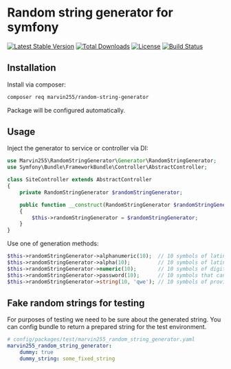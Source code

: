 Random string generator for symfony
===================================

[![Latest Stable Version](https://poser.pugx.org/marvin255/random-string-generator/v/stable.png)](https://packagist.org/packages/marvin255/random-string-generator)
[![Total Downloads](https://poser.pugx.org/marvin255/random-string-generator/downloads.png)](https://packagist.org/packages/marvin255/random-string-generator)
[![License](https://poser.pugx.org/marvin255/random-string-generator/license.svg)](https://packagist.org/packages/marvin255/random-string-generator)
[![Build Status](https://github.com/marvin255/random-string-generator/workflows/random_string_generator/badge.svg)](https://github.com/marvin255/random-string-generator/actions?query=workflow%3A%22random_string_generator%22)

Installation
------------

Install via composer:

```bash
composer req marvin255/random-string-generator
```

Package will be configured automatically.


Usage
-----

Inject the generator to service or controller via DI:

```php
use Marvin255\RandomStringGenerator\Generator\RandomStringGenerator;
use Symfony\Bundle\FrameworkBundle\Controller\AbstractController;

class SiteController extends AbstractController
{
    private RandomStringGenerator $randomStringGenerator;

    public function __construct(RandomStringGenerator $randomStringGenerator)
    {
        $this->randomStringGenerator = $randomStringGenerator;
    }
}
```

Use one of generation methods:

```php
$this->randomStringGenerator->alphanumeric(10);  // 10 symbols of latin alphabet or digits
$this->randomStringGenerator->alpha(10);         // 10 symbols of latin alphabet
$this->randomStringGenerator->numeric(10);       // 10 symbols of digits
$this->randomStringGenerator->password(10);      // 10 symbols that can be used as password
$this->randomStringGenerator->string(10, 'qwe'); // 10 symbols of provided vocabulary
```


Fake random strings for testing
-------------------------------

For purposes of testing we need to be sure about the generated string. You can config bundle to return a prepared string for the test environment.

```yaml
# config/packages/test/marvin255_random_string_generator.yaml
marvin255_random_string_generator:
    dummy: true
    dummy_string: some_fixed_string
```
